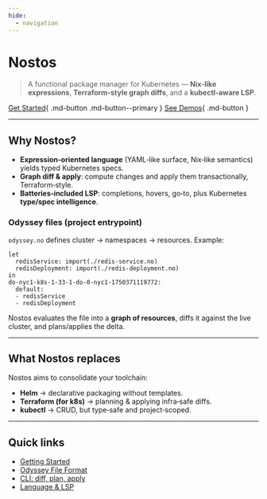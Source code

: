 ```yaml
---
hide:
  - navigation
---
```


# Nostos

> A functional package manager for Kubernetes — **Nix‑like expressions**, **Terraform‑style graph diffs**, and a **kubectl‑aware LSP**.

[Get Started](getting-started.md){ .md-button .md-button--primary } [See Demos](demos/README.md){ .md-button }

---

## Why Nostos?

- **Expression‑oriented language** (YAML‑like surface, Nix‑like semantics) yields typed Kubernetes specs.
- **Graph diff & apply**: compute changes and apply them transactionally, Terraform‑style.
- **Batteries‑included LSP**: completions, hovers, go‑to, plus Kubernetes **type/spec intelligence**.

### Odyssey files (project entrypoint)

`odyssey.no` defines cluster → namespaces → resources. Example:

```no
let
  redisService: import(./redis-service.no)
  redisDeployment: import(./redis-deployment.no)
in
do-nyc1-k8s-1-33-1-do-0-nyc1-1750371119772:
  default:
  - redisService
  - redisDeployment
```

Nostos evaluates the file into a **graph of resources**, diffs it against the live cluster, and plans/applies the delta.

---

## What Nostos replaces

Nostos aims to consolidate your toolchain:

- **Helm** → declarative packaging without templates.
- **Terraform (for k8s)** → planning & applying infra‑safe diffs.
- **kubectl** → CRUD, but type‑safe and project‑scoped.

---

## Quick links

- [Getting Started](getting-started.md)
- [Odyssey File Format](odyssey.md)
- [CLI: diff, plan, apply](commands/diff.md)
- [Language & LSP](lsp.md)
